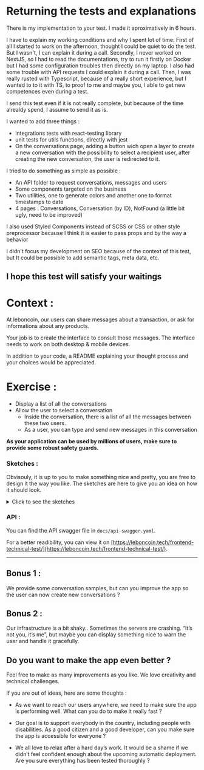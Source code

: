# Returning the tests and explanations

There is my implementation to your test. I made it aproximatively in 6 hours.

I have to explain my working conditions and why I spent lot of time: 
First of all I started to work on the afternoon, thought I could be quiet to do the test. But I wasn't, I can explain it during a call.
Secondly, I never worked on NextJS, so I had to read the documentations, try to run it firstly on Docker but I had some configuration troubles then directly on my laptop. I also had some trouble with API requests I could explain it during a call.
Then, I was really rusted with Typescript, because of a really short experience, but I wanted to to it with TS, to proof to me and maybe you, I able to get new competences even during a test.

I send this test even if it is not really complete, but because of the time alrealdy spend, I assume to send it as is.

I wanted to add three things : 
- integrations tests with react-testing library
- unit tests for utils functions, directly with jest
- On the conversations page, adding a button wich open a layer to create a new conversation with the possibility to select a recipient user, after creating the new conversation, the user is redirected to it.

I tried to do something as simple as possible :
- An API folder to request conversations, messages and users
- Some components targeted on the business 
- Two utilities, one to generate colors and another one to format timestamps to date
- 4 pages : Conversations, Conversation (by ID), NotFound (a little bit ugly, need to be improved)

I also used Styled Components instead of SCSS or CSS or other style preprocessor because I think it is easier to pass props and by the way a behavior

I didn't focus my development on SEO because of the context of this test, but It could be possible to add semantic tags, meta data, etc.

I hope this test will satisfy your waitings
-----

# Context :

At leboncoin, our users can share messages about a transaction, or ask for informations about any products.

Your job is to create the interface to consult those messages.
The interface needs to work on both desktop & mobile devices.

In addition to your code, a README explaining your thought process and your choices would be appreciated.

# Exercise :

- Display a list of all the conversations
- Allow the user to select a conversation
  - Inside the conversation, there is a list of all the messages between these two users.
  - As a user, you can type and send new messages in this conversation

**As your application can be used by millions of users, make sure to provide some robust safety guards.**

### Sketches :

Obvisouly, it is up to you to make something nice and pretty, you are free to design it the way you like. The sketches are here to give you an idea on how it should look.

<details>
  <summary>Click to see the sketches</summary>
  
Mobile list :

![](./sketches/list-mobile.jpg)

Desktop list :

![](./sketches/list-desktop.jpg)

Mobile conversation :

![](./sketches/conv-mobile.jpg)

Desktop conversation :

![](./sketches/conv-desktop.jpg)

</details>

### API :

You can find the API swagger file in `docs/api-swagger.yaml`.

For a better readibility, you can view it on [https://leboncoin.tech/frontend-technical-test/](https://leboncoin.tech/frontend-technical-test/).

---

## Bonus 1 :

We provide some conversation samples, but can you improve the app so the user can now create new conversations ?

## Bonus 2 :

Our infrastructure is a bit shaky.. Sometimes the servers are crashing. “It’s not you, it’s me”, but maybe you can display something nice to warn the user and handle it gracefully.

## Do you want to make the app even better ?

Feel free to make as many improvements as you like.
We love creativity and technical challenges.

If you are out of ideas, here are some thoughts :

- As we want to reach our users anywhere, we need to make sure the app is performing well. What can you do to make it really fast ?

- Our goal is to support everybody in the country, including people with disabilities. As a good citizen and a good developer, can you make sure the app is accessible for everyone ?

- We all love to relax after a hard day’s work. It would be a shame if we didn’t feel confident enough about the upcoming automatic deployment. Are you sure everything has been tested thoroughly ?
